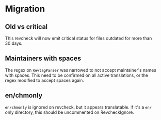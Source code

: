 
# Migration

## Old vs critical

This revcheck will now emit critical status for files outdated for more than 30 days.

## Maintainers with spaces

The regex on `RevtagParser` was narrowed to not accept maintainer's names
with spaces. This need to be confirmed on all active translations, or
the regex modified to accept spaces again.

## en/chmonly

`en/chmonly` is ignored on revcheck, but it appears translatable. If it's a
`en/` only directory, this should be uncommented on RevcheckIgnore.
